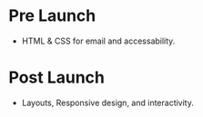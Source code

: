 # Pre Launch

* HTML & CSS for email and accessability.

# Post Launch

* Layouts, Responsive design, and interactivity.
<br>
<br>


